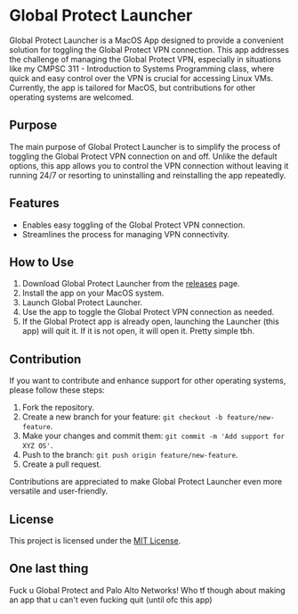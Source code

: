 # Global Protect Launcher

Global Protect Launcher is a MacOS App designed to provide a convenient solution for toggling the Global Protect VPN connection. This app addresses the challenge of managing the Global Protect VPN, especially in situations like my CMPSC 311 - Introduction to Systems Programming class, where quick and easy control over the VPN is crucial for accessing Linux VMs. Currently, the app is tailored for MacOS, but contributions for other operating systems are welcomed.

## Purpose

The main purpose of Global Protect Launcher is to simplify the process of toggling the Global Protect VPN connection on and off. Unlike the default options, this app allows you to control the VPN connection without leaving it running 24/7 or resorting to uninstalling and reinstalling the app repeatedly.

## Features

- Enables easy toggling of the Global Protect VPN connection.
- Streamlines the process for managing VPN connectivity.

## How to Use

1. Download Global Protect Launcher from the [releases](link-to-releases) page.
2. Install the app on your MacOS system.
3. Launch Global Protect Launcher.
4. Use the app to toggle the Global Protect VPN connection as needed.
5. If the Global Protect app is already open, launching the Launcher (this app) will quit it. If it is not open, it will open it. Pretty simple tbh.

## Contribution

If you want to contribute and enhance support for other operating systems, please follow these steps:

1. Fork the repository.
2. Create a new branch for your feature: `git checkout -b feature/new-feature`.
3. Make your changes and commit them: `git commit -m 'Add support for XYZ OS'`.
4. Push to the branch: `git push origin feature/new-feature`.
5. Create a pull request.

Contributions are appreciated to make Global Protect Launcher even more versatile and user-friendly.

## License

This project is licensed under the [MIT License](LICENSE).

## One last thing
Fuck u Global Protect and Palo Alto Networks! Who tf though about making an app that u can't even fucking quit (until ofc this app)